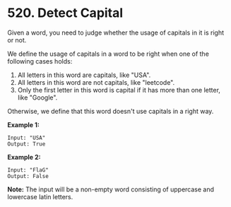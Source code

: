 # 520. Detect Capital

Given a word, you need to judge whether the usage of capitals in it is right or
not.

We define the usage of capitals in a word to be right when one of the following
cases holds:

1. All letters in this word are capitals, like "USA".
2. All letters in this word are not capitals, like "leetcode".
3. Only the first letter in this word is capital if it has more than one letter,
   like "Google".

Otherwise, we define that this word doesn't use capitals in a right way.

__Example 1:__

```
Input: "USA"
Output: True
```

__Example 2:__

```
Input: "FlaG"
Output: False
```

__Note:__ The input will be a non-empty word consisting of uppercase and
lowercase latin letters.
